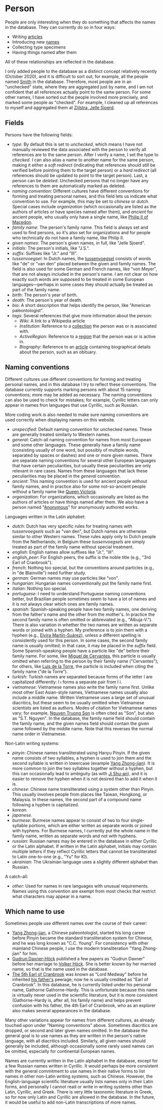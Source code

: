 # Person

People are only interesting when they do something that affects the names in the
database. They can currently do so in four ways:

- Writing [articles](/docs/article)
- Introducing new [names](/docs/name)
- Collecting type specimens
- Having things named after them

All of these relationships are reflected in the database.

I only added people to the database as a distinct concept relatively recently (October
2020), and it is difficult to sort out, for example, all the people named
[Smith](/h/Smith) in the database. Therefore, most people are in an "unchecked" state,
where they are aggregated just by name, and I am not confident that all references
actually point to the same person. For some other names, I have sorted out the people
involved more precisely, and marked some people as "checked". For example, I cleaned up
all references to myself and aggregated them at [Zijlstra, Jelle Sjoerd](/h/5331).

## Fields

Persons have the following fields:

- _type_: By default this is set to _unchecked_, which means I have not manually
  reviewed the data associated with the person to verify all references are to the same
  person. After I verify a name, I set the type to _checked_. I can also alias a name to
  another name for the same person, making it either a _soft redirect_ (indicating that
  references should still be verified before pointing them to the target person) or a
  _hard redirect_ (all references should be updated to point to the target person).
  Last, a person can be _deleted_. Unchecked persons that no longer have any references
  to them are automatically marked as deleted.
- _naming convention_: Different cultures have different conventions for forming and
  treating personal names, and this field lets us indicate what convention to use. For
  example, this may be set to _chinese_ or _dutch_. Special cases include _organization_
  (which occasionally are listed as the authors of articles or have species named after
  them), and _ancient_ for ancient people, who usually only have a single name, like
  [Philip II of Macedon](/h/1).
- _family name_: The person's family name. This field is always set and used to find
  persons, so it's also set for organizations and for people who technically do not have
  a family name, like Philip II.
- _given names_: The person's given names, in full, like "Jelle Sjoerd".
- _initials_: The person's initials, like "J.S.".
- _suffix_: Suffixes like "Jr." and "III".
- _tussenvoegsel_: In Dutch names, the
  [tussenvoegsel](https://en.wikipedia.org/wiki/Tussenvoegsel) consists of words like
  "de" or "van den" placed between the given and family names. The field is also used
  for some German and French names, like "von Meyer", that are not always included in
  the person's name. I am not clear on how exactly such words are supposed to be treated
  in some European languages—perhaps in some cases they should actually be treated as
  part of the family name.
- _birth_: The person's year of birth.
- _death_: The person's year of death.
- _bio_: A short description that helps identify the person, like "American
  paleontologist".
- _tags_: Several references that give more information about the person:
  - _Wiki_: A link to a Wikipedia article
  - _Institution_: Reference to a [collection](/docs/collection) the person was or is
    associated with.
  - _ActiveRegion_: Reference to a [region](/docs/region) that the person was or is
    active in.
  - _Biography_: Reference to an [article](/docs/article) containing biographical
    details about the person, such as an obituary.

## Naming conventions

Different cultures use different conventions for forming and treating personal names,
and in this database I try to reflect these conventions. The database currently supports
marking persons with about 15 naming conventions; more may be added as necessary. The
naming conventions can also be used to check for mistakes; for example, Cyrillic letters
can only appear in names fron languages that use Cyrillic, such as Russian.

More coding work is also needed to make sure naming conventions are used correctly when
displaying names on this website.

- _unspecified_: Default naming convention for unchecked names. These are generally
  treated similarly to Western names.
- _general_: Catch-all naming convention for names from most European and some other
  languages. These generally have a family name (consisting usually of one word, but
  possibly of multiple words, separated by spaces or dashes) and one or more given
  names. There are separate naming conventions for several other European languages that
  have certain peculiarities, but usually these peculiarities are only relevant in rare
  cases. Names from these languages that lack these peculiarities may be placed in the
  _general_ convention.
- _ancient_: This naming convention is used for ancient people without family names, and
  in practice also for some not-so-ancient people without a family name like
  [Queen Victoria](/h/49746).
- _organization_: For organizations, which occasionally are listed as the authors of
  articles or have things named after them. We also have a person named
  "[Anonymous](/h/35349)" for anonymously authored works.

Languages written in the Latin alphabet:

- _dutch_: Dutch has very specific rules for treating names with _tussenvoegsels_ such
  as "van den", but Dutch names are otherwise similar to other Western names. These
  rules apply only to Dutch people from the Netherlands; in Belgium these
  _tussenvoegsels_ are simply treated as part of the family name without special
  treatment.
- _english_: English names allow suffixes like "Jr.", "III".
- _english_peer_: For English peers, the suffix is the noble title (e.g., "3rd Earl of
  Cranbrook").
- _french_: Nothing too special, but the conventions around particles (e.g., in "de
  Blainville") need further study.
- _german_: German names may use particles like "von".
- _hungarian_: Hungarian names conventionally put the family name first.
- _italian_: Nothing too special.
- _portuguese_: I need to understand Portuguese naming conventions better, but Brazilian
  people sometimes seem to have a lot of names and it is not always clear which ones are
  family names.
- _spanish_: Spanish-speaking people have two family names, one deriving from the
  father's name and the other from the mother's. In practice the second family name is
  often omitted or abbreviated (e.g., "Albuja-V."). There is also variation in whether
  the two names are written as separate words or joined with a hyphen. My preference is
  to join them with a hyphen (e.g., [Elvira Martín-Suárez](/h/44465)), unless a
  different spelling is consistently used for this person. In some cases, the second
  family name is usually omitted; in that case, it may be placed in the _suffix_ field.
  Some Spanish-speaking people have a particle like "de" before their family name. For
  some, like [Miguel de Cervantes](/h/71522), this particle is usually omitted when
  referring to the person by their family name ("Cervantes"); for others, like
  [Luis de la Torre](/h/73188), the particle is included when citing the family name
  ("de la Torre").
- _turkish_: Turkish names are separated because forms of the letter I are capitalized
  differently: I ı forms a separate pair from İ i.
- _vietnamese_: Vietnamese names also write the family name first. Unlike most other
  East Asian-style names, Vietnamese names usually also include a middle name. Written
  Vietnamese uses a large set of unusual diacritics, but these seem to be usually
  omitted when Vietnamese scientists are listed as authors. Modes of citation for
  Vietnamese names vary; for example, [Nguyen Truong Son](/h/43537) is often cited as
  "Son", but also as "S.T. Nguyen". In the database, the family name field should
  contain the family name, and the given names field should contain the given name
  followed by the middle name. Note that this reverses the normal name order in
  Vietnamese.

Non-Latin writing systems:

- _pinyin_: Chinese names transliterated using Hanyu Pinyin. If the given name consists
  of two syllables, a hyphen is used to join them and the second syllable is written in
  lowercase (example [Yang Zhong-jian](/h/47669)). It is more common to join the two
  syllables together without a hyphen, but this can occasionally lead to ambiguity (as
  with [Ji Shu-an](/h/48904)), and it is easier to remove the hyphen when it is not
  desired than to add it when it is.
- _chinese_: Chinese name transliterated using a system other than Pinyin. This usually
  involves people from places like Taiwan, Hongkong, or Malaysia. In these names, the
  second part of a compound name following a hyphen is capitalized.
- _korean_.
- _japanese_.
- _burmese_: Burmese names appear to consist of two to four single-syllable portions,
  which are either written as separate words or joined with hyphens. For Burmese names,
  I currently put the whole name in the family name, written as separate words and not
  with hyphens.
- _russian_: Russian names may be entered in the database in either Cyrillic or the
  Latin alphabet. If written in the Latin alphabet, initials may contain multiple
  letters if they reflect Cyrillic letters that cannot be transliterated to Latin
  one-to-one (e.g., "Yu" for Ю).
- _ukrainian_: The Ukrainian language uses a slightly different alphabet than Russian.

A catch-all:

- _other_: Used for names in rare languages with unusual requirements. Names using this
  convention are exempt from most checks that restrict what characters may appear in a
  name.

## Which name to use

Sometimes people use different names over the course of their career:

- [Yang Zhong-jian](/h/47669), a Chinese paleontologist, started his long career before
  Pinyin became the standard transliteration system for Chinese, and he was long known
  as "C.C. Young". For consistency with other mainland Chinese people, I use the modern
  transliteration "Yang Zhong-jian" for him.
- [Gudrun Daxner-Höck](/h/9135) published a few papers as "Gudrun Daxner" before her
  marriage to [Volker Höck](/h/25245). She is better known by her married name, so that
  is the name used in the database.
- [The 5th Earl of Cranbrook](/h/35739) was known as "Lord Medway" before he inherited
  [his father's](/h/36015) peerage; now he is usually credited as "Earl of Cranbrook".
  In this database, he is currently listed under his personal name, Gathorne
  Gathorne-Hardy. This is unfortunate because this name is virtually never used in the
  scientific literature, but it is more consistent (Gathorne-Hardy is, after all, his
  family name) and helps prevent confusion with his father, the 4th Earl of Cranbrook,
  who as an explorer also makes several appearances in the database.

Many other variations appear for names from different cultures, as already touched upon
under "Naming conventions" above. Sometimes diacritics are dropped, or second and later
given names omitted. In the database the general goal is to use names as they are
written in the person's native language, with all diacritics included. Similarly, all
given names should generally be included, although occasionally some rarely used names
can be omitted, especially for continental European names.

Names are currently written in the Latin alphabet in the database, except for a few
Russian names written in Cyrillic. It would perhaps be more consistent with the general
commitment to use names in their native forms to list names in other non-Latin writing
systems, such as Chinese. However, the English-language scientific literature usually
lists names only in their Latin forms, and personally I cannot read or write in writing
systems other than Latin, Cyrillic, and Greek. There is very little taxonomic literature
in Greek, so for now only Latin and Cyrillic are allowed in the database. In the future,
it would be useful to add non-Latin transcriptions of more names.
